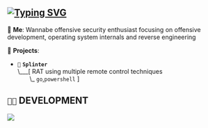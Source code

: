 
          
## [![Typing SVG](https://readme-typing-svg.demolab.com?font=Iosevka&size=30&duration=2000&pause=2000&color=41B883&vCenter=true&width=420&height=35&lines=One+Bug+Fix+at+a+Time)](https://git.io/typing-svg)


💬 **Me**: Wannabe offensive security enthusiast focusing on offensive development, operating system internals and reverse engineering

🌱 **Projects**:

- `💉` **`Splinter`**<br>
\\___[ RAT using multiple remote control techniques<br>
&nbsp;&nbsp;&nbsp;&nbsp;&nbsp;&nbsp;&nbsp;\\\_ `go`,`powershell` ]


## `👨‍💻` DEVELOPMENT
[![](https://skillicons.dev/icons?i=c,cpp,python,bash,powershell,neovim,vim,visualstudio,javascript,linux)](https://skillicons.dev)
